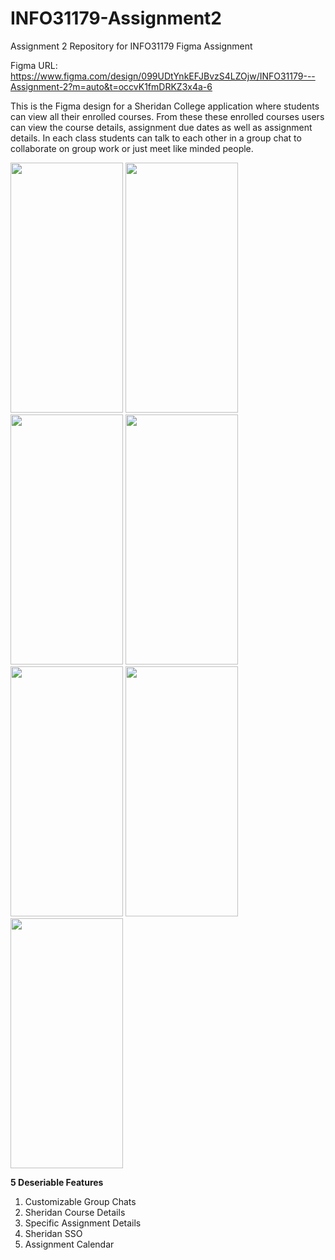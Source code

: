 # INFO31179-Assignment2
Assignment 2 Repository for INFO31179 Figma Assignment

Figma URL: https://www.figma.com/design/099UDtYnkEFJBvzS4LZOjw/INFO31179---Assignment-2?m=auto&t=occvK1fmDRKZ3x4a-6

This is the Figma design for a Sheridan College application where students can view all their enrolled courses. From these these enrolled courses users can view the course details, assignment due dates as well as assignment details. In each class students can talk to each other in a group chat to collaborate on group work or just meet like minded people.

<img src="https://github.com/user-attachments/assets/be890594-dac2-4c10-b776-2396eb744008" width="180" height="400">

<img src="https://github.com/user-attachments/assets/1962c945-459e-4f41-9371-c68405f00036" width="180" height="400">
<img src="https://github.com/user-attachments/assets/5bead54c-26ea-45f5-8409-d10affb486d0" width="180" height="400">
<img src="https://github.com/user-attachments/assets/7ace0963-7b64-4b72-8c9f-e5bd40f4f15d" width="180" height="400">
<img src="https://github.com/user-attachments/assets/26023cf4-3256-42f1-b470-fe9af8307f40" width="180" height="400">
<img src="https://github.com/user-attachments/assets/142cb7c2-cd59-4981-938c-abdf27dd9151" width="180" height="400">
<img src="https://github.com/user-attachments/assets/f1506029-3e23-4ec1-b70b-f5d92e866846" width="180" height="400">

**5 Deseriable Features**
1. Customizable Group Chats
2. Sheridan Course Details
3. Specific Assignment Details
4. Sheridan SSO
5. Assignment Calendar
